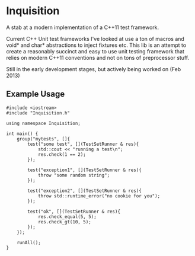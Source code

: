 Inquisition
===========

A stab at a modern implementation of a C++11 test framework.

Current C++ Unit test frameworks I've looked at use a ton of macros and void* and char* abstractions to inject fixtures etc.
This lib is an attempt to create a reasonably succinct and easy to use unit testing framework that relies on modern C++11 conventions
and not on tons of preprocessor stuff.

Still in the early development stages, but actively being worked on (Feb 2013)

Example Usage
-------------

	#include <iostream>
	#include "Inquisition.h"
	
	using namespace Inquisition;

	int main() {
		group("mytests", []{
			test("some test", [](TestSetRunner & res){
				std::cout << "running a test\n";
				res.check(1 == 2);
			});

			test("exception1", [](TestSetRunner & res){
				throw "some random string";
			});

			test("exception2", [](TestSetRunner & res){
				throw std::runtime_error("no cookie for you");
			});

			test("ok", [](TestSetRunner & res){
				res.check_equal(5, 5);
				res.check_gt(10, 5);
			});
		});

		runAll();
	}
